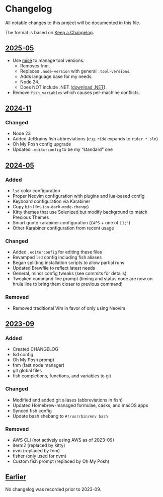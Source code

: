 # Changelog

All notable changes to this project will be documented in this file.

The format is based on [Keep a Changelog](https://keepachangelog.com/en/1.0.0/).

## [2025-05](https://github.com/connorjs/dotfiles/compare/2025-05...HEAD)

- Use [mise](https://mise.jdx.dev) to manage tool versions.
  - Removes fnm.
  - Replaces `.node-version` with general `.tool-versions`.
  - Adds language base for my needs.
  - Node 24.
  - Does NOT include .NET ([download .NET](https://dotnet.microsoft.com/en-us/download)).
- Remove `fish_variables` which causes per-machine conflicts.

## [2024-11](https://github.com/connorjs/dotfiles/compare/2024-05...2025-05)

### Changed

- Node 23
- Added JetBrains fish abbreviations (e.g. `ride` expands to `rider *.sln`)
- Oh My Posh config upgrade
- Updated `.editorconfig` to be my “standard” one

## [2024-05](https://github.com/connorjs/dotfiles/compare/2023-09...2024-05)

### Added

- `lsd` color configuration
- Proper Neovim configuration with plugins and lua-based config
- Keyboard configuration via Karabiner
- Copy `bin` files (`on-dark-mode-change`)
- Kitty themes that use Selenized but modify background to match Precious Themes
- Smart quote karabiner configuration (`CAPS` + one of `[];'`)
- Other Karabiner configuration from recent usage

### Changed

- Added `.editorconfig` for editing these files
- Revamped `lsd` config including fish aliases
- Began splitting installation scripts to allow partial runs
- Updated Brewfile to reflect latest needs
- General, minor config tweaks (see commits for details)
- Tweaked command line prompt (timing and status code are now on hrule line to bring them closer to previous command)

### Removed

- Removed traditional Vim in favor of only using Neovim

## [2023-09](https://github.com/connorjs/dotfiles/compare/pre-changelog...2023-09)

### Added

- Created CHANGELOG
- lsd config
- Oh My Posh prompt
- fnm (fast node manager)
- git global files
- fish completions, functions, and variables to git

### Changed

- Modified and added git aliases (abbreviations in fish)
- Updated Homebrew-managed formulae, casks, and macOS apps
- Synced fish config
- Update bash shebang to `#!/usr/bin/env bash`

### Removed

- AWS CLI (not actively using AWS as of 2023-09)
- iterm2 (replaced by kitty)
- nvm (replaced by fnm)
- fisher (only used for nvm)
- Custom fish prompt (replaced by Oh My Posh)

## [Earlier](https://github.com/connorjs/dotfiles/compare/d161fac...pre-changelog)

No changelog was recorded prior to 2023-09.
